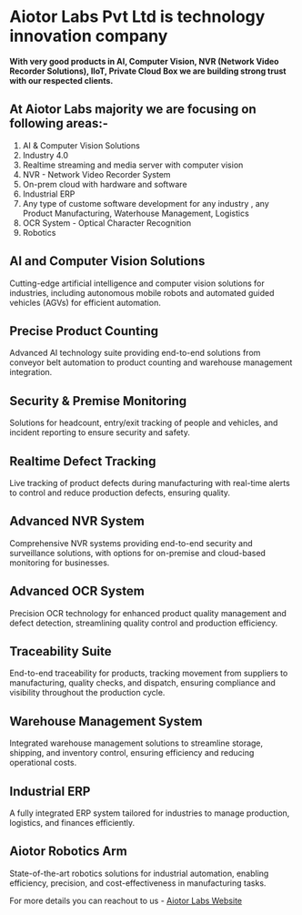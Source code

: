 # Aiotor Labs Pvt Ltd is technology innovation company

**With very good products in AI, Computer Vision, NVR (Network Video Recorder Solutions), IIoT, Private Cloud Box we are building strong trust with our respected clients.**

## At Aiotor Labs majority we are focusing on following areas:-

1. AI & Computer Vision Solutions
2. Industry 4.0 
3. Realtime streaming and media server with computer vision
4. NVR - Network Video Recorder System 
5. On-prem cloud with hardware and software
6. Industrial ERP
7. Any type of custome software development for any industry , any Product Manufacturing, Waterhouse Management, Logistics  
8. OCR System - Optical Character Recognition
9. Robotics
    
## AI and Computer Vision Solutions

Cutting-edge artificial intelligence and computer vision solutions for industries, including autonomous mobile robots and automated guided vehicles (AGVs) for efficient automation.

## Precise Product Counting

Advanced AI technology suite providing end-to-end solutions from conveyor belt automation to product counting and warehouse management integration.

## Security & Premise Monitoring
Solutions for headcount, entry/exit tracking of people and vehicles, and incident reporting to ensure security and safety.

## Realtime Defect Tracking
Live tracking of product defects during manufacturing with real-time alerts to control and reduce production defects, ensuring quality.

## Advanced NVR System
Comprehensive NVR systems providing end-to-end security and surveillance solutions, with options for on-premise and cloud-based monitoring for businesses.

## Advanced OCR System
Precision OCR technology for enhanced product quality management and defect detection, streamlining quality control and production efficiency.

## Traceability Suite
End-to-end traceability for products, tracking movement from suppliers to manufacturing, quality checks, and dispatch, ensuring compliance and visibility throughout the production cycle.

## Warehouse Management System
Integrated warehouse management solutions to streamline storage, shipping, and inventory control, ensuring efficiency and reducing operational costs.

## Industrial ERP
A fully integrated ERP system tailored for industries to manage production, logistics, and finances efficiently.

## Aiotor Robotics Arm
State-of-the-art robotics solutions for industrial automation, enabling efficiency, precision, and cost-effectiveness in manufacturing tasks.

For more details you can reachout to us - [Aiotor Labs Website](https://aiotor.com)
